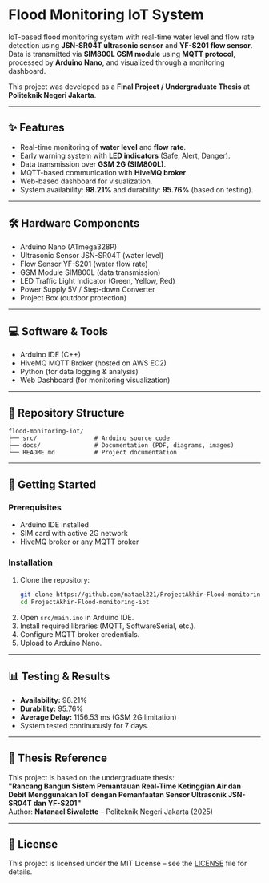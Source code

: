 # Flood Monitoring IoT System

IoT-based flood monitoring system with real-time water level and flow rate detection using **JSN-SR04T ultrasonic sensor** and **YF-S201 flow sensor**. Data is transmitted via **SIM800L GSM module** using **MQTT protocol**, processed by **Arduino Nano**, and visualized through a monitoring dashboard.  

This project was developed as a **Final Project / Undergraduate Thesis** at **Politeknik Negeri Jakarta**.

---

## ✨ Features
- Real-time monitoring of **water level** and **flow rate**.
- Early warning system with **LED indicators** (Safe, Alert, Danger).
- Data transmission over **GSM 2G (SIM800L)**.
- MQTT-based communication with **HiveMQ broker**.
- Web-based dashboard for visualization.
- System availability: **98.21%** and durability: **95.76%** (based on testing).

---

## 🛠️ Hardware Components
- Arduino Nano (ATmega328P)  
- Ultrasonic Sensor JSN-SR04T (water level)  
- Flow Sensor YF-S201 (water flow rate)  
- GSM Module SIM800L (data transmission)  
- LED Traffic Light Indicator (Green, Yellow, Red)  
- Power Supply 5V / Step-down Converter  
- Project Box (outdoor protection)  

---

## 💻 Software & Tools
- Arduino IDE (C++)  
- HiveMQ MQTT Broker (hosted on AWS EC2)  
- Python (for data logging & analysis)  
- Web Dashboard (for monitoring visualization)  

---

## 📂 Repository Structure
```
flood-monitoring-iot/
├── src/                # Arduino source code
├── docs/               # Documentation (PDF, diagrams, images)
└── README.md           # Project documentation

```

---

## 🚀 Getting Started

### Prerequisites
- Arduino IDE installed  
- SIM card with active 2G network  
- HiveMQ broker or any MQTT broker  

### Installation
1. Clone the repository:  
   ```bash
   git clone https://github.com/natael221/ProjectAkhir-Flood-monitoring-iot.git
   cd ProjectAkhir-Flood-monitoring-iot
   ```
2. Open `src/main.ino` in Arduino IDE.  
3. Install required libraries (MQTT, SoftwareSerial, etc.).  
4. Configure MQTT broker credentials.  
5. Upload to Arduino Nano.  

---

## 📊 Testing & Results
- **Availability:** 98.21%  
- **Durability:** 95.76%  
- **Average Delay:** 1156.53 ms (GSM 2G limitation)  
- System tested continuously for 7 days.  

---

## 📖 Thesis Reference
This project is based on the undergraduate thesis:  
**"Rancang Bangun Sistem Pemantauan Real-Time Ketinggian Air dan Debit Menggunakan IoT dengan Pemanfaatan Sensor Ultrasonik JSN-SR04T dan YF-S201"**  
Author: **Natanael Siwalette** – Politeknik Negeri Jakarta (2025)  

---

## 📜 License
This project is licensed under the MIT License – see the [LICENSE](LICENSE) file for details.

